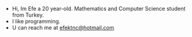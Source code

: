 - Hi, Im Efe a 20 year-old. Mathematics and Computer Science student from Turkey.
- I like programming.
- U can reach me at efektnc@hotmail.com
